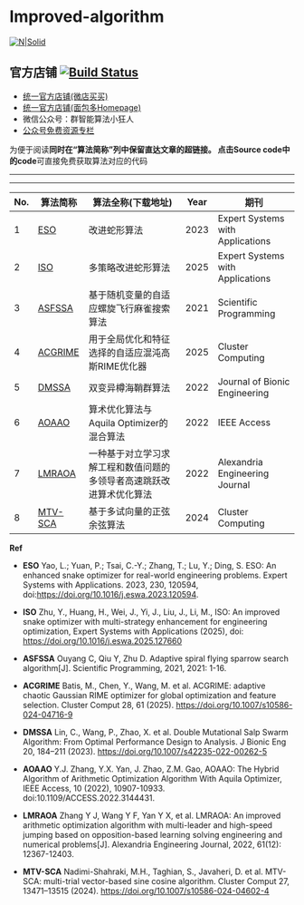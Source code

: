 # Improved-algorithm
[![N|Solid](https://cldup.com/dTxpPi9lDf.thumb.png)](https://mbd.pub/o/eternity/work)          
## 官方店铺  [![Build Status](https://travis-ci.org/joemccann/dillinger.svg?branch=master)](https://mbd.pub/o/eternity/work)
- [统一官方店铺(微店买买)](https://d.weidian.com/weidian-pc/weidian-loader/#/pc-vue-item-list/item/list)
- [统一官方店铺(面包多Homepage)](https://mbd.pub/o/eternity/work)
- 微信公众号：群智能算法小狂人
- [公众号免费资源专栏](https://mp.weixin.qq.com/mp/homepage?__biz=MzAxMjg5NzQ5OQ==&hid=7&sn=fd7dbf0a28ea2c5d2bd11388b718f40f&scene=18)

为便于阅读**同时在“算法简称”列中保留直达文章的超链接。 点击Source code中的code**可直接免费获取算法对应的代码 

---


---

| No. | 算法简称 | 算法全称(下载地址) | Year | 期刊 |
| --- | --- | --- | --- | --- | 
|1|[ESO](https://mbd.pub/o/bread/aJeWmZlt?wxmsg=1)|改进蛇形算法|2023|Expert Systems with Applications|
|2|[ISO](https://mbd.pub/o/bread/aJeWmZlt?wxmsg=1)|多策略改进蛇形算法|2025|Expert Systems with Applications|
|3|[ASFSSA](https://mbd.pub/o/bread/mbd-aJmTkppw)|基于随机变量的自适应螺旋飞行麻雀搜索算法|2021|Scientific Programming|
|4|[ACGRIME](https://mbd.pub/o/bread/aZ6bm5pu)|用于全局优化和特征选择的自适应混沌高斯RIME优化器|2025| Cluster Computing |
|5|[DMSSA](https://mbd.pub/o/bread/aZ6bm5pu)|双变异樽海鞘群算法|2022|  Journal of Bionic Engineering |
|6|[AOAAO](https://mbd.pub/o/bread/aZ6bm5pu)|算术优化算法与Aquila Optimizer的混合算法|2022| IEEE Access |
|7|[LMRAOA](https://mbd.pub/o/bread/aZ6bm5pu)|一种基于对立学习求解工程和数值问题的多领导者高速跳跃改进算术优化算法|2022| Alexandria Engineering Journal |
|8|[MTV-SCA](https://mbd.pub/o/bread/aZ6bm5pu)|基于多试向量的正弦余弦算法|2024| Cluster Computing |



**Ref**
- **ESO**
Yao, L.; Yuan, P.; Tsai, C.-Y.; Zhang, T.; Lu, Y.; Ding, S. ESO: An enhanced snake optimizer for real-world engineering problems. Expert Systems with Applications. 2023, 230, 120594, doi:https://doi.org/10.1016/j.eswa.2023.120594.
- **ISO**
Zhu, Y., Huang, H., Wei, J., Yi, J., Liu, J., Li, M., ISO: An improved snake optimizer with multi-strategy enhancement for engineering optimization, Expert Systems with Applications (2025), doi: https://doi.org/10.1016/j.eswa.2025.127660

- **ASFSSA**
Ouyang C, Qiu Y, Zhu D. Adaptive spiral flying sparrow search algorithm[J]. Scientific Programming, 2021, 2021: 1-16.
- **ACGRIME**
Batis, M., Chen, Y., Wang, M. et al. ACGRIME: adaptive chaotic Gaussian RIME optimizer for global optimization and feature selection. Cluster Comput 28, 61 (2025). https://doi.org/10.1007/s10586-024-04716-9
- **DMSSA**
Lin, C., Wang, P., Zhao, X. et al. Double Mutational Salp Swarm Algorithm: From Optimal Performance Design to Analysis. J Bionic Eng 20, 184–211 (2023). https://doi.org/10.1007/s42235-022-00262-5
- **AOAAO**
Y.J. Zhang, Y.X. Yan, J. Zhao, Z.M. Gao, AOAAO: The Hybrid Algorithm of Arithmetic Optimization Algorithm With Aquila Optimizer, IEEE Access, 10 (2022), 10907-10933. doi:10.1109/ACCESS.2022.3144431.
- **LMRAOA**
Zhang Y J, Wang Y F, Yan Y X, et al. LMRAOA: An improved arithmetic optimization algorithm with multi-leader and high-speed jumping based on opposition-based learning solving engineering and numerical problems[J]. Alexandria Engineering Journal, 2022, 61(12): 12367-12403.
- **MTV-SCA**
Nadimi-Shahraki, M.H., Taghian, S., Javaheri, D. et al. MTV-SCA: multi-trial vector-based sine cosine algorithm. Cluster Comput 27, 13471–13515 (2024). https://doi.org/10.1007/s10586-024-04602-4
